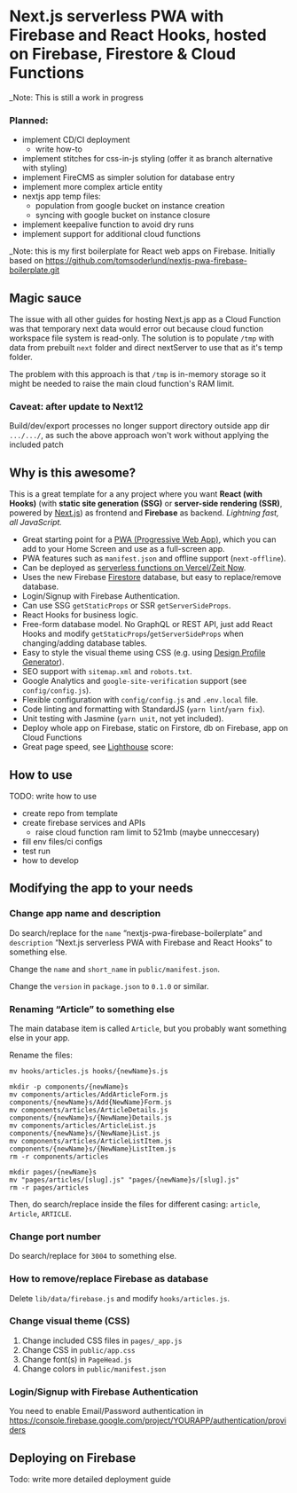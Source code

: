 # Next.js serverless PWA with Firebase and React Hooks, hosted on Firebase, Firestore & Cloud Functions

\_Note: This is still a work in progress

### Planned:

-   implement CD/CI deployment
    -   write how-to
-   implement stitches for css-in-js styling (offer it as branch alternative with styling)
-   implement FireCMS as simpler solution for database entry
-   implement more complex article entity
-   nextjs app temp files:
    -   population from google bucket on instance creation
    -   syncing with google bucket on instance closure
-   implement keepalive function to avoid dry runs
-   implement support for additional cloud functions

\_Note: this is my first boilerplate for React web apps on Firebase. Initially based on https://github.com/tomsoderlund/nextjs-pwa-firebase-boilerplate.git

## Magic sauce

The issue with all other guides for hosting Next.js app as a Cloud Function was that temporary next data would error out because cloud function workspace file system is read-only. The solution is to populate `/tmp` with data from prebuilt `next` folder and direct nextServer to use that as it's temp folder.

The problem with this approach is that `/tmp` is in-memory storage so it might be needed to raise the main cloud function's RAM limit.

### Caveat: after update to Next12

Build/dev/export processes no longer support directory outside app dir `.../.../`, as such the above approach won't work without applying the included patch

## Why is this awesome?

This is a great template for a any project where you want **React (with Hooks)** (with **static site generation (SSG)** or **server-side rendering (SSR)**, powered by [Next.js](https://github.com/zeit/next.js)) as frontend and **Firebase** as backend. _Lightning fast, all JavaScript._

-   Great starting point for a [PWA (Progressive Web App)](https://en.wikipedia.org/wiki/Progressive_web_applications), which you can add to your Home Screen and use as a full-screen app.
-   PWA features such as `manifest.json` and offline support (`next-offline`).
-   Can be deployed as [serverless functions on Vercel/Zeit Now](#deploying).
-   Uses the new Firebase [Firestore](https://firebase.google.com/docs/firestore) database, but easy to replace/remove database.
-   Login/Signup with Firebase Authentication.
-   Can use SSG `getStaticProps` or SSR `getServerSideProps`.
-   React Hooks for business logic.
-   Free-form database model. No GraphQL or REST API, just add React Hooks and modify `getStaticProps`/`getServerSideProps` when changing/adding database tables.
-   Easy to style the visual theme using CSS (e.g. using [Design Profile Generator](https://tomsoderlund.github.io/design-profile-generator/)).
-   SEO support with `sitemap.xml` and `robots.txt`.
-   Google Analytics and `google-site-verification` support (see `config/config.js`).
-   Flexible configuration with `config/config.js` and `.env.local` file.
-   Code linting and formatting with StandardJS (`yarn lint`/`yarn fix`).
-   Unit testing with Jasmine (`yarn unit`, not yet included).
-   Deploy whole app on Firebase, static on Firstore, db on Firebase, app on Cloud Functions
-   Great page speed, see [Lighthouse](https://developers.google.com/web/tools/lighthouse) score:

## How to use

TODO: write how to use

-   create repo from template
-   create firebase services and APIs
    -   raise cloud function ram limit to 521mb (maybe unneccesary)
-   fill env files/ci configs
-   test run
-   how to develop

## Modifying the app to your needs

### Change app name and description

Do search/replace for the `name` “nextjs-pwa-firebase-boilerplate” and `description` “Next.js serverless PWA with Firebase and React Hooks” to something else.

Change the `name` and `short_name` in `public/manifest.json`.

Change the `version` in `package.json` to `0.1.0` or similar.

### Renaming “Article” to something else

The main database item is called `Article`, but you probably want something else in your app.

Rename the files:

    mv hooks/articles.js hooks/{newName}s.js

    mkdir -p components/{newName}s
    mv components/articles/AddArticleForm.js components/{newName}s/Add{NewName}Form.js
    mv components/articles/ArticleDetails.js components/{newName}s/{NewName}Details.js
    mv components/articles/ArticleList.js components/{newName}s/{NewName}List.js
    mv components/articles/ArticleListItem.js components/{newName}s/{NewName}ListItem.js
    rm -r components/articles

    mkdir pages/{newName}s
    mv "pages/articles/[slug].js" "pages/{newName}s/[slug].js"
    rm -r pages/articles

Then, do search/replace inside the files for different casing: `article`, `Article`, `ARTICLE`.

### Change port number

Do search/replace for `3004` to something else.

### How to remove/replace Firebase as database

Delete `lib/data/firebase.js` and modify `hooks/articles.js`.

### Change visual theme (CSS)

1. Change included CSS files in `pages/_app.js`
2. Change CSS in `public/app.css`
3. Change font(s) in `PageHead.js`
4. Change colors in `public/manifest.json`

### Login/Signup with Firebase Authentication

You need to enable Email/Password authentication in https://console.firebase.google.com/project/YOURAPP/authentication/providers

## Deploying on Firebase

Todo: write more detailed deployment guide
